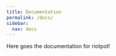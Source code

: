 ```yaml
---
title: Documentation
permalink: /docs/
sidebar:
  nav: docs
---
```


Here goes the documentation for riotpot!
